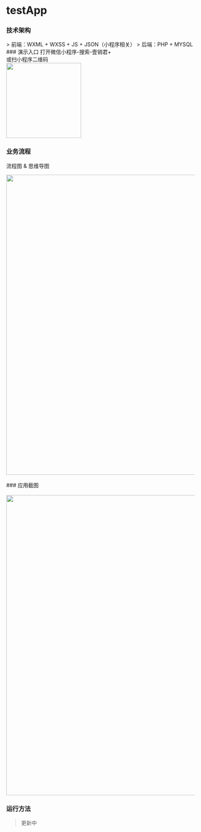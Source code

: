# testApp

### 技术架构
<div>
> 前端：WXML + WXSS + JS + JSON（小程序相关）
> 后端：PHP + MYSQL
</div>
### 演示入口
打开微信小程序-搜索-壹销君+
<br />
或扫小程序二维码
<div>
<img src="http://www.eesaler.com/test_app/image/gh.jpg" width="200"/>
</div>

### 业务流程
流程图 & 思维导图
<div>
<img src="http://www.eesaler.com/test_app/image/gs.png" width="800"/>
</div>
<br />
### 应用截图
<div>
<br />
<img src="http://www.eesaler.com/test_app/image/mockup.png" width="800"/>
</div>

### 运行方法
> 更新中
